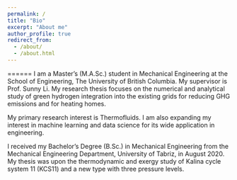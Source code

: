 ```yaml
---
permalink: /
title: "Bio"
excerpt: "About me"
author_profile: true
redirect_from: 
  - /about/
  - /about.html
---
```


======
I am a Master’s (M.A.Sc.) student in Mechanical Engineering at the School of Engineering, The University of British Columbia. My supervisor is Prof. Sunny Li. My research thesis focuses on the numerical and analytical study of green hydrogen integration into the existing grids for reducing GHG emissions and for heating homes.

My primary research interest is Thermofluids. I am also expanding my interest in machine learning and data science for its wide application in engineering.

I received my Bachelor’s Degree (B.Sc.) in Mechanical Engineering from the Mechanical Engineering Department, University of Tabriz, in August 2020. My thesis was upon the thermodynamic and exergy study of Kalina cycle system 11 (KCS11) and a new type with three pressure levels.


